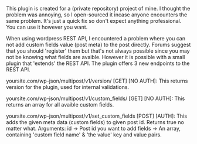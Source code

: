 This plugin is created for a (private repository) project of mine. I thought the problem was annoying, so I open-sourced it incase anyone encounters the same problem. It's just a quick fix so don't expect anything professional. You can use it however you want.

When using wordpress REST API, I encountered a problem where you can not add custom fields value (post meta) to the post directly. Forums suggest that you should 'register' them but that's not always possible since you may not be knowing what fields are avaible. However it is possible with a small plugin that 'extends' the REST API.
The plugin offers 3 new endpoints to the REST API.

yoursite.com/wp-json/multipost/v1/version/ [GET] [NO AUTH]: This returns version for the plugin, used for internal validations.

yoursite.com/wp-json/multipost/v1/custom_fields/ [GET] [NO AUTH]: This returns an array for all avaible custom fields.

yoursite.com/wp-json/multipost/v1/set_custom_fields [POST] [AUTH]: This adds the given meta data (custom fields) to given post id. Returns true no matter what.
Arguments:
id -> Post id you want to add
fields -> An array, containing 'custom field name' & 'the value' key and value pairs.
